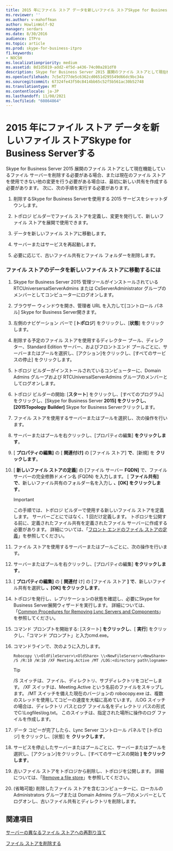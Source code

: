 ```yaml
---
title: 2015 年にファイル ストア データを新しいファイル ストアSkype for Business Serverする
ms.reviewer: ''
ms.author: v-mahoffman
author: HowlinWolf-92
manager: serdars
ms.date: 8/30/2016
audience: ITPro
ms.topic: article
ms.prod: skype-for-business-itpro
f1.keywords:
- NOCSH
ms.localizationpriority: medium
ms.assetid: 8d1d5819-add2-4f5d-a436-74c00a281df0
description: Skype for Business Server 2015 展開のファイル ストアとして現在機能しているファイル サーバーを削除する必要がある場合、または現在のファイル ストアを使用できない他の変更を行う必要がある場合は、最初に新しい共有を作成する必要があります。 次に、次の手順を実行する必要があります。
ms.openlocfilehash: 7c5e7277de5c6362cd0651d295549d66dc9bc34a
ms.sourcegitcommit: 67324fe43f50c8414bb65c52f5b561ac30b52748
ms.translationtype: MT
ms.contentlocale: ja-JP
ms.lasthandoff: 11/08/2021
ms.locfileid: "60864864"
---
```

# <a name="move-file-store-data-to-a-new-file-store-in-skype-for-business-server-2015"></a>2015 年にファイル ストア データを新しいファイル ストアSkype for Business Serverする

Skype for Business Server 2015 展開のファイル ストアとして現在機能しているファイル サーバーを削除する必要がある場合、または現在のファイル ストアを使用できない他の変更を行う必要がある場合は、最初に新しい共有を作成する必要があります。 次に、次の手順を実行する必要があります。

1. 削除するSkype for Business Serverを使用する 2015 サービスをシャットダウンします。

2. トポロジ ビルダーでファイル ストアを定義し、変更を発行して、新しいファイル ストアを展開で使用できます。

3. データを新しいファイル ストアに移動します。

4. サーバーまたはサービスを再起動します。

5. 必要に応じて、古いファイル共有とファイル フォルダーを削除します。

### <a name="to-move-file-store-data-from-one-file-store-to-a-new-file-store"></a>ファイル ストアのデータを新しいファイル ストアに移動するには

1. Skype for Business Server 2015 管理ツールがインストールされている RTCUniversersalServerAdmins または CsServerAdministrator グループのメンバーとしてコンピューターにログオンします。

2. ブラウザー ウィンドウを開き、管理者 URL を入力して[コントロール パネル] Skype for Business Server開きます。

3. 左側のナビゲーション バーで [**トポロジ**] をクリックし、[**状態**] をクリックします。

4. 削除する予定のファイル ストアを使用するディレクター プール、ディレクター、Standard Edition サーバー、およびフロントエンド プールごとに、サーバーまたはプールを選択し、[アクション]をクリックし、[すべてのサービスの停止] をクリックします。

5. トポロジ ビルダーがインストールされているコンピューターに、Domain Admins グループおよび RTCUniversalServerAdmins グループのメンバーとしてログオンします。

6. トポロジ ビルダーの開始: [**スタート**] をクリックし、[すべてのプログラム] をクリックし、[Skype for Business Server **2015] をクリックし、[2015Topology** **Builder]** Skype for Business Serverクリックします。 

7. ファイル ストアを使用するサーバーまたはプールを選択し、次の操作を行います。

8. サーバーまたはプールを右クリックし、[プロパティの編集] **をクリックします**。

9. [ **プロパティの編集]** の [ **関連付け]** の [ファイル ストア] **で**、[新規] を **クリックします**。

10. [ **新しいファイル ストアの定義**] の [ファイル サーバー **FQDN]** で、ファイル サーバーの完全修飾ドメイン名 (FQDN) を入力します。 [ **ファイル共有] で**、新しいファイル共有のフォルダー名を入力し **、[OK] をクリックします**。

     > [!IMPORTANT]
     > この手順では、トポロジ ビルダーで使用する新しいファイル ストアを定義します。 サーバーごとにではなく、1 回だけ定義します。 トポロジを公開する前に、定義されたファイル共有を定義されたファイル サーバーに作成する必要があります。 詳細については、「[フロント エンドのファイル ストアの定義](/previous-versions/office/communications/gg133895(v=ocs.14))」を参照してください。

11. ファイル ストアを使用するサーバーまたはプールごとに、次の操作を行います。

12. サーバーまたはプールを右クリックし、[プロパティの編集] **をクリックします**。

13. [ **プロパティの編集]** の [ **関連付** け] の [ファイル ストア **] で**、新しいファイル共有を選択し **、[OK] をクリックします**。

14. トポロジを発行し、レプリケーションの状態を確認し、必要にSkype for Business Server展開ウィザードを実行します。 詳細については、「[Common Procedures for Removing Lync Servers and Components](/previous-versions/office/skype-server-2010/gg195688(v=ocs.14))」を参照してください。

15. コマンド プロンプトを開始する: [スタート] **をクリックし**、[ **実行**] をクリックし、「コマンド プロンプト」と入力cmd.exe。

16. コマンドラインで、次のように入力します。

    ```console
    Robocopy \\<OldFileServer>\<OldShare> \\<NewFileServer>\<NewShare> /S /R:10 /W:10 /XF Meeting.Active /MT /LOG:<directory path\logname>
    ```

    > [!TIP]
    > /S スイッチは、ファイル、ディレクトリ、サブディレクトリをコピーします。 /XF スイッチは、Meeting.Active という名前のファイルをスキップします。 /MT スイッチを備えた現在のバージョンの robocopy.exe は、複数のスレッドを使用してコピーの速度を大幅に高めています。 /LOG スイッチの場合は、ディレクトリ パスとログ ファイル名をディレクトリ パスの形式でC:\Logfiles\log.txt。 このスイッチは、指定された場所に操作のログ ファイルを作成します。

17. データ コピーが完了したら、Lync Server コントロール パネルで [トポロジ] をクリックし、[状態] を **クリックします**。

18. サービスを停止したサーバーまたはプールごとに、サーバーまたはプールを選択し、[アクション]をクリックし、[すべてのサービスの開始 **] をクリックします**。

19. 古いファイル ストアをトポロジから削除し、トポロジを公開します。 詳細については、「[Remove a file store](/previous-versions/office/skype-server-2010/gg195635(v=ocs.14))」を参照してください。

20. (省略可能) 削除したファイル ストアを含むコンピューターに、ローカルの Administrators グループまたは Domain Admins グループのメンバーとしてログオンし、古いファイル共有とディレクトリを削除します。

## <a name="see-also"></a>関連項目

[サーバーの異なるファイル ストアへの再割り当て](/previous-versions/office/skype-server-2010/gg195633(v=ocs.14))

[ファイル ストアを削除する](/previous-versions/office/skype-server-2010/gg195635(v=ocs.14))